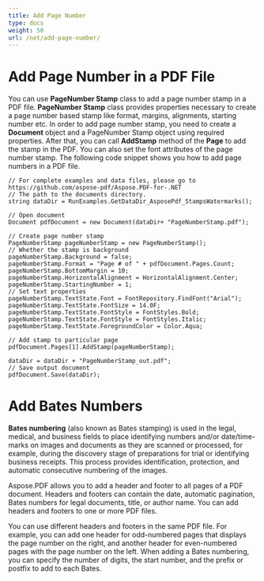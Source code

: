 ```yaml
---
title: Add Page Number
type: docs
weight: 50
url: /net/add-page-number/
---
```

# Add Page Number in a PDF File 

You can use **PageNumber Stamp** class to add a page number stamp in a PDF file. **PageNumber Stamp** class provides properties necessary to create a page number based stamp like format, margins, alignments, starting number etc. In order to add page number stamp, you need to create a **Document** object and a PageNumber Stamp object using required properties. After that, you can call **AddStamp** method of the **Page** to add the stamp in the PDF. You can also set the font attributes of the page number stamp. The following code snippet shows you how to add page numbers in a PDF file.
```cshrap
// For complete examples and data files, please go to https://github.com/aspose-pdf/Aspose.PDF-for-.NET
// The path to the documents directory.
string dataDir = RunExamples.GetDataDir_AsposePdf_StampsWatermarks();

// Open document
Document pdfDocument = new Document(dataDir+ "PageNumberStamp.pdf");

// Create page number stamp
PageNumberStamp pageNumberStamp = new PageNumberStamp();
// Whether the stamp is background
pageNumberStamp.Background = false;
pageNumberStamp.Format = "Page # of " + pdfDocument.Pages.Count;
pageNumberStamp.BottomMargin = 10;
pageNumberStamp.HorizontalAlignment = HorizontalAlignment.Center;
pageNumberStamp.StartingNumber = 1;
// Set text properties
pageNumberStamp.TextState.Font = FontRepository.FindFont("Arial");
pageNumberStamp.TextState.FontSize = 14.0F;
pageNumberStamp.TextState.FontStyle = FontStyles.Bold;
pageNumberStamp.TextState.FontStyle = FontStyles.Italic;
pageNumberStamp.TextState.ForegroundColor = Color.Aqua;

// Add stamp to particular page
pdfDocument.Pages[1].AddStamp(pageNumberStamp);

dataDir = dataDir + "PageNumberStamp_out.pdf";
// Save output document
pdfDocument.Save(dataDir);
```
# Add Bates Numbers

**Bates numbering** (also known as Bates stamping) is used in the legal, medical, and business fields to place identifying numbers and/or date/time-marks on images and documents as they are scanned or processed, for example, during the discovery stage of preparations for trial or identifying business receipts. This process provides identification, protection, and automatic consecutive numbering of the images.

Aspose.PDF allows you to add a header and footer to all pages of a PDF document. Headers and footers can contain the date, automatic pagination, Bates numbers for legal documents, title, or author name. You can add headers and footers to one or more PDF files.

You can use different headers and footers in the same PDF file. For example, you can add one header for odd-numbered pages that displays the page number on the right, and another header for even-numbered pages with the page number on the left. When adding a Bates numbering, you can specify the number of digits, the start number, and the prefix or postfix to add to each Bates.

